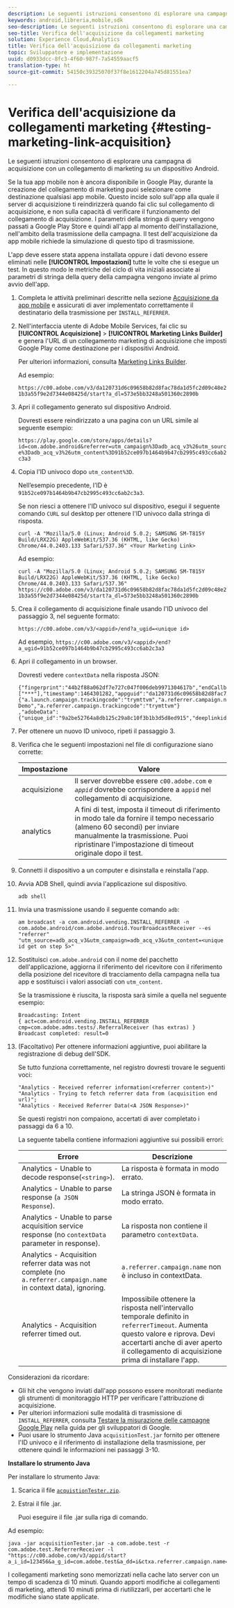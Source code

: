 ```yaml
---
description: Le seguenti istruzioni consentono di esplorare una campagna di acquisizione con un collegamento di marketing su un dispositivo Android.
keywords: android,libreria,mobile,sdk
seo-description: Le seguenti istruzioni consentono di esplorare una campagna di acquisizione con un collegamento di marketing su un dispositivo Android.
seo-title: Verifica dell'acquisizione da collegamenti marketing
solution: Experience Cloud,Analytics
title: Verifica dell'acquisizione da collegamenti marketing
topic: Sviluppatore e implementazione
uuid: d0933dcc-8fc3-4f60-987f-7a54559aacf5
translation-type: ht
source-git-commit: 54150c39325070f37f8e1612204a745d81551ea7

---
```



# Verifica dell'acquisizione da collegamenti marketing {#testing-marketing-link-acquisition}

Le seguenti istruzioni consentono di esplorare una campagna di acquisizione con un collegamento di marketing su un dispositivo Android.

Se la tua app mobile non è ancora disponibile in Google Play, durante la creazione del collegamento di marketing puoi selezionare come destinazione qualsiasi app mobile. Questo incide solo sull'app alla quale il server di acquisizione ti reindirizzerà quando fai clic sul collegamento di acquisizione, e non sulla capacità di verificare il funzionamento del collegamento di acquisizione. I parametri della stringa di query vengono passati a Google Play Store e quindi all'app al momento dell'installazione, nell'ambito della trasmissione della campagna. Il test dell'acquisizione da app mobile richiede la simulazione di questo tipo di trasmissione.

L'app deve essere stata appena installata oppure i dati devono essere eliminati nelle **[!UICONTROL Impostazioni]** tutte le volte che si esegue un test. In questo modo le metriche del ciclo di vita iniziali associate ai parametri di stringa della query della campagna vengono inviate al primo avvio dell'app.

1. Completa le attività preliminari descritte nella sezione [Acquisizione da app mobile](/help/android/acquisition-main/acquisition.md) e assicurati di aver implementato correttamente il destinatario della trasmissione per `INSTALL_REFERRER`.
1. Nell'interfaccia utente di Adobe Mobile Services, fai clic su **[!UICONTROL Acquisizione]** &gt; **[!UICONTROL Marketing Links Builder]** e genera l'URL di un collegamento marketing di acquisizione che imposti Google Play come destinazione per i dispositivi Android.

   Per ulteriori informazioni, consulta [Marketing Links Builder](/help/using/acquisition-main/c-marketing-links-builder/c-marketing-links-builder.md).

   Ad esempio:

   `https://c00.adobe.com/v3/da120731d6c09658b82d8fac78da1d5fc2d09c48e21b3a55f9e2d7344e08425d/start?a_dl=573e5bb3248a501360c2890b`

1. Apri il collegamento generato sul dispositivo Android.

   Dovresti essere reindirizzato a una pagina con un URL simile al seguente esempio:

   `https://play.google.com/store/apps/details?id=com.adobe.android&referrer=utm_campaign%3Dadb_acq_v3%26utm_source%3Dadb_acq_v3%26utm_content%3D91b52ce097b1464b9b47cb2995c493cc6ab2c3a3`

1. Copia l'ID univoco dopo `utm_content%3D`.

   Nell’esempio precedente, l’ID è `91b52ce097b1464b9b47cb2995c493cc6ab2c3a3`.

   Se non riesci a ottenere l'ID univoco sul dispositivo, esegui il seguente comando `CURL` sul desktop per ottenere l'ID univoco dalla stringa di risposta.

   `curl -A "Mozilla/5.0 (Linux; Android 5.0.2; SAMSUNG SM-T815Y Build/LRX22G) AppleWebKit/537.36 (KHTML, like Gecko) Chrome/44.0.2403.133 Safari/537.36" <Your Marketing Link>`

   Ad esempio:

   `curl -A "Mozilla/5.0 (Linux; Android 5.0.2; SAMSUNG SM-T815Y Build/LRX22G) AppleWebKit/537.36 (KHTML, like Gecko) Chrome/44.0.2403.133 Safari/537.36" https://c00.adobe.com/v3/da120731d6c09658b82d8fac78da1d5fc2d09c48e21b3a55f9e2d7344e08425d/start?a_dl=573e5bb3248a501360c2890b`

1. Crea il collegamento di acquisizione finale usando l'ID univoco del passaggio 3, nel seguente formato:

   `https://c00.adobe.com/v3/<appid>/end?a_ugid=<unique id>`

   Ad esempio, `https://c00.adobe.com/v3/<appid>/end?a_ugid=91b52ce097b1464b9b47cb2995c493cc6ab2c3a3`

1. Apri il collegamento in un browser.

   Dovresti vedere `contextData` nella risposta JSON:

   ```
   {"fingerprint":"44b2f88a062df7e727c047f006deb9971304617b","endCallbacks":["***"],"timestamp":1464301282,"appguid":"da120731d6c09658b82d8fac78da1d5fc2d09c48e21b3a55f9e2d7344e08425d","contextData": 
   {"a.launch.campaign.trackingcode":"trymttvm","a.referrer.campaign.name":"Android Demo","a.referrer.campaign.trackingcode":"trymttvm"} 
   ,"adobeData":{"unique_id":"9a2be52764a8db125c29a8c10f3b1b3d5d8ed915","deeplinkid":"57476c26072932ec6d3a470b"}}.
   ```

1. Per ottenere un nuovo ID univoco, ripeti il passaggio 3.
1. Verifica che le seguenti impostazioni nel file di configurazione siano corrette:

   | Impostazione | Valore |
   |--- |--- |
   | acquisizione | Il server dovrebbe essere `c00.adobe.com` e *`appid`* dovrebbe corrispondere a `appid` nel collegamento di acquisizione. |
   | analytics | A fini di test, imposta il timeout di riferimento in modo tale da fornire il tempo necessario (almeno 60 secondi) per inviare manualmente la trasmissione. Puoi ripristinare l'impostazione di timeout originale dopo il test. |

1. Connetti il dispositivo a un computer e disinstalla e reinstalla l'app.
1. Avvia ADB Shell, quindi avvia l'applicazione sul dispositivo.

   ```
   adb shell
   ```

1. Invia una trasmissione usando il seguente comando `adb`:

   ```
   am broadcast -a com.android.vending.INSTALL_REFERRER -n com.adobe.android/com.adobe.android.YourBroadcastReceiver --es "referrer" "utm_source=adb_acq_v3&utm_campaign=adb_acq_v3&utm_content=<unique id get on step 5>"
   ```

1. Sostituisci `com.adobe.android` con il nome del pacchetto dell'applicazione, aggiorna il riferimento del ricevitore con il riferimento della posizione del ricevitore di tracciamento della campagna nella tua app e sostituisci i valori associati con `utm_content`.

   Se la trasmissione è riuscita, la risposta sarà simile a quella nel seguente esempio:

   ```
   Broadcasting: Intent 
   { act=com.android.vending.INSTALL_REFERRER cmp=com.adobe.adms.tests/.ReferralReceiver (has extras) } 
   Broadcast completed: result=0 
   ```

1. (Facoltativo) Per ottenere informazioni aggiuntive, puoi abilitare la registrazione di debug dell'SDK.

   Se tutto funziona correttamente, nel registro dovresti trovare le seguenti voci:

   ```
   "Analytics - Received referrer information(<referrer content>)" 
   "Analytics - Trying to fetch referrer data from (acquisition end url)"; 
   "Analytics - Received Referrer Data(<A JSON Response>)"
   ```

   Se questi registri non compaiono, accertati di aver completato i passaggi da 6 a 10.

   La seguente tabella contiene informazioni aggiuntive sui possibili errori:

   | Errore | Descrizione |
   |--- |--- |
   | Analytics - Unable to decode response(`<string>`). | La risposta è formata in modo errato. |
   | Analytics - Unable to parse response (`a JSON Response`). | La stringa JSON è formata in modo errato. |
   | Analytics - Unable to parse acquisition service response (no `contextData` parameter in response). | La risposta non contiene il parametro `contextData`. |
   | Analytics - Acquisition referrer data was not complete (no `a.referrer.campaign.name` in context data), ignoring. | `a.referrer.campaign.name` non è incluso in contextData. |
   | Analytics - Acquisition referrer timed out. | Impossibile ottenere la risposta nell'intervallo temporale definito in `referrerTimeout`. Aumenta questo valore e riprova.  Devi accertarti anche di aver aperto il collegamento di acquisizione prima di installare l'app. |

Considerazioni da ricordare:

* Gli hit che vengono inviati dall'app possono essere monitorati mediante gli strumenti di monitoraggio HTTP per verificare l'attribuzione di acquisizione.
* Per ulteriori informazioni sulle modalità di trasmissione di `INSTALL_REFERRER`, consulta [Testare la misurazione delle campagne Google Play](https://developers.google.com/analytics/solutions/testing-play-campaigns) nella guida per gli sviluppatori di Google.
* Puoi usare lo strumento Java `acquisitionTest.jar` fornito per ottenere l'ID univoco e il riferimento di installazione della trasmissione, per ottenere quindi le informazioni nei passaggi 3-10.

**Installare lo strumento Java**

Per installare lo strumento Java:

1. Scarica il file [`acquistionTester.zip`](../assets/acquisitionTester.zip).
1. Estrai il file .jar.

   Puoi eseguire il file .jar sulla riga di comando.

Ad esempio:

```
java -jar acquisitionTester.jar -a com.adobe.test -r com.adobe.test.ReferrerReceiver -l "https://c00.adobe.com/v3/appid/start?a_i_id=123456&a_g_id=com.adobe.test&a_dd=i&ctxa.referrer.campaign.name=name&ctxa.referrer.campaign.trackingcode=1234
```

I collegamenti marketing sono memorizzati nella cache lato server con un tempo di scadenza di 10 minuti. Quando apporti modifiche ai collegamenti di marketing, attendi 10 minuti prima di riutilizzarli, per accertarti che le modifiche siano state applicate.
